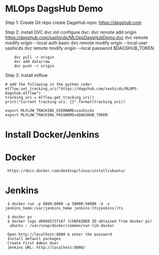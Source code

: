 # MLOps DagsHub Demo
Step 1:
    Create Git repo
    create DagsHub repo: https://dagshub.com

Step 2:
    install DVC
    dvc init
    configure dvc:
        dvc remote add origin https://dagshub.com/sashicds/MLOpsDagsHubDemo.dvc
        dvc remote modify origin --local auth basic
        dvc remote modify origin --local user sashicds
        dvc remote modify origin --local password $DAGSHUB_TOKEN

        dvc pull -r origin
        dvc add data/raw
        dvc push -r origin    

Step 3:
    install mlflow

    # add the following in the python code!
    mlflow.set_tracking_uri("https://dagshub.com/sashicds/MLOPS-Dagshub.mlflow")
    tracking_uri = mlflow.get_tracking_uri()
    print("Current tracking uri: {}".format(tracking_uri))

    export MLFLOW_TRACKING_USERNAME=sashicds
    export MLFLOW_TRACKING_PASSWORD=$DAGSHUB_TOKEN

# Install Docker/Jenkins
# Docker
     https://docs.docker.com/desktop/linux/install/ubuntu/

# Jenkins     
     $ docker run -p 8080:8080 -p 50000:50000 -d -v jenkins_home:/var/jenkins_home jenkins:ltsjenkins:lts
     
     $ docker ps
     $ docker logs d899d573f167 (CONTAINER ID obtained from docker ps)
      ubuntu : /var/snap/docker/common/var-lib-docker
      
     Open http://localhost:8080 & enter the password
     Install default packages
     Create First Admin User
     Jenkins URL: http://localhost:8080/


     
